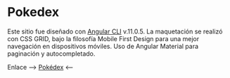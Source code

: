 # Pokedex

Este sitio fue diseñado con [Angular CLI](https://github.com/angular/angular-cli) v.11.0.5. La maquetación se realizó con CSS GRID, bajo la filosofía Mobile First Design para una mejor navegación en dispositivos móviles. Uso de Angular Material para paginación y autocompletado.

Enlace --> [Pokédex](https://swtnicolas.github.io/pokedex/) <--
